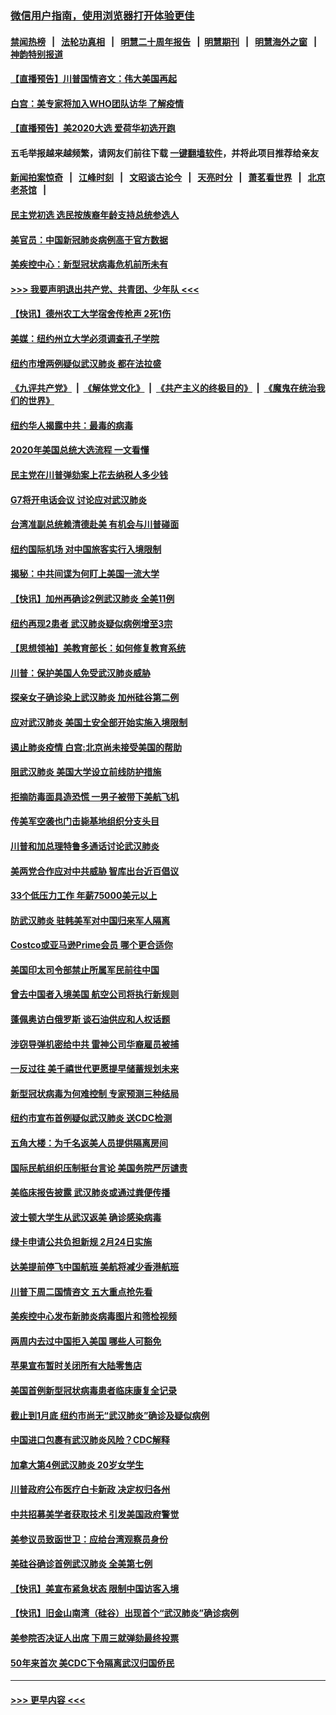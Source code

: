 ### [微信用户指南，使用浏览器打开体验更佳](https://github.com/gfw-breaker/banned-news1/blob/master/indexes/wechat-guide.md?t=0)
#### [禁闻热榜](热点新闻.md?t=0)  &nbsp;&nbsp;|&nbsp;&nbsp; [法轮功真相](https://github.com/gfw-breaker/truth/blob/master/README.md?t=0) &nbsp;&nbsp;|&nbsp;&nbsp; [明慧二十周年报告](https://github.com/gfw-breaker/mh-reports/blob/master/README.md?t=0) &nbsp;&nbsp;|&nbsp;&nbsp;[明慧期刊](https://github.com/gfw-breaker/mh-qikan) &nbsp;&nbsp;|&nbsp;&nbsp; [明慧海外之窗](https://github.com/gfw-breaker/mh-news/blob/master/README.md?t=0) &nbsp;&nbsp;|&nbsp;&nbsp; [神韵特别报道](https://github.com/gfw-breaker/mh-news/blob/master/shenyun.md?t=0)
#### [【直播预告】川普国情咨文：伟大美国再起](../pages/nsc412/n11842079.md?t=02040901) 
#### [白宫：美专家将加入WHO团队访华 了解疫情](../pages/nsc412/n11842198.md?t=02040901) 
#### [【直播预告】美2020大选 爱荷华初选开跑](../pages/nsc412/n11841820.md?t=02040901) 
#### 五毛举报越来越频繁，请网友们前往下载 [一键翻墙软件](https://github.com/gfw-breaker/ssr-accounts)，并将此项目推荐给亲友
#### [新闻拍案惊奇](https://github.com/gfw-breaker/banned-news1/blob/master/pages/link4.md) &nbsp;&nbsp;|&nbsp;&nbsp; [江峰时刻](https://github.com/gfw-breaker/banned-news1/blob/master/pages/link4.md) &nbsp;&nbsp;|&nbsp;&nbsp; [文昭谈古论今](https://github.com/gfw-breaker/banned-news1/blob/master/pages/link4.md) &nbsp;&nbsp;|&nbsp;&nbsp; [天亮时分](https://github.com/gfw-breaker/banned-news1/blob/master/pages/link4.md) &nbsp;&nbsp;|&nbsp;&nbsp; [萧茗看世界](https://github.com/gfw-breaker/banned-news1/blob/master/pages/link4.md) &nbsp;&nbsp;|&nbsp;&nbsp; [北京老茶馆](https://github.com/gfw-breaker/banned-news1/blob/master/pages/link4.md) &nbsp;&nbsp;|&nbsp;&nbsp; 
#### [民主党初选 选民按族裔年龄支持总统参选人](../pages/nsc412/n11842239.md?t=02040901) 
#### [美官员：中国新冠肺炎病例高于官方数据](../pages/nsc412/n11842452.md?t=02040901) 
#### [美疾控中心：新型冠状病毒危机前所未有](../pages/nsc412/n11842406.md?t=02040901) 
#### [>>> 我要声明退出共产党、共青团、少年队 <<<](https://github.com/begood0513/goodnews/blob/master/quit/letter.md) 
#### [【快讯】德州农工大学宿舍传枪声 2死1伤](../pages/nsc412/n11842279.md?t=02040901) 
#### [美媒：纽约州立大学必须调查孔子学院](../pages/nsc412/n11840637.md?t=02040901) 
#### [纽约市增两例疑似武汉肺炎 都在法拉盛](../pages/nsc412/n11840625.md?t=02040901) 
#### [《九评共产党》](https://github.com/begood0513/9ping.md/blob/master/README.md) &nbsp;|&nbsp; [《解体党文化》](../../../../jtdwh.md/blob/master/README.md)  &nbsp;|&nbsp; [《共产主义的终极目的》](../../../../gczydzjmd.md/blob/master/README.md) &nbsp;|&nbsp; [《魔鬼在统治我们的世界》](../../../../mgztzwmdsj.md/blob/master/README.md) 
#### [纽约华人揭露中共：最毒的病毒](../pages/nsc412/n11840631.md?t=02040901) 
#### [2020年美国总统大选流程 一文看懂](../pages/nsc412/n11842056.md?t=02040901) 
#### [民主党在川普弹劾案上花去纳税人多少钱](../pages/nsc412/n11841941.md?t=02040901) 
#### [G7将开电话会议 讨论应对武汉肺炎](../pages/nsc412/n11841658.md?t=02040901) 
#### [台湾准副总统赖清德赴美 有机会与川普碰面](../pages/nsc412/n11841332.md?t=02040901) 
#### [纽约国际机场  对中国旅客实行入境限制](../pages/nsc412/n11840619.md?t=02040901) 
#### [揭秘：中共间谍为何盯上美国一流大学](../pages/nsc412/n11840270.md?t=02040901) 
#### [【快讯】加州再确诊2例武汉肺炎 全美11例](../pages/nsc412/n11840339.md?t=02040901) 
#### [纽约再现2患者 武汉肺炎疑似病例增至3宗](../pages/nsc412/n11840010.md?t=02040901) 
#### [【思想领袖】美教育部长：如何修复教育系统](../pages/nsc412/n11690865.md?t=02040901) 
#### [川普：保护美国人免受武汉肺炎威胁](../pages/nsc412/n11839718.md?t=02040901) 
#### [探亲女子确诊染上武汉肺炎 加州硅谷第二例](../pages/nsc412/n11839784.md?t=02040901) 
#### [应对武汉肺炎 美国土安全部开始实施入境限制](../pages/nsc412/n11839729.md?t=02040901) 
#### [遏止肺炎疫情 白宫:北京尚未接受美国的帮助](../pages/nsc412/n11839660.md?t=02040901) 
#### [阻武汉肺炎 美国大学设立前线防护措施](../pages/nsc412/n11839479.md?t=02040901) 
#### [拒摘防毒面具造恐慌 一男子被带下美航飞机](../pages/nsc412/n11839455.md?t=02040901) 
#### [传美军空袭也门击毙基地组织分支头目](../pages/nsc412/n11839210.md?t=02040901) 
#### [川普和加总理特鲁多通话讨论武汉肺炎](../pages/nsc412/n11839128.md?t=02040901) 
#### [美两党合作应对中共威胁 智库出台近百倡议](../pages/nsc412/n11838437.md?t=02040901) 
#### [33个低压力工作 年薪75000美元以上](../pages/nsc412/n11834441.md?t=02040901) 
#### [防武汉肺炎 驻韩美军对中国归来军人隔离](../pages/nsc412/n11838970.md?t=02040901) 
#### [Costco或亚马逊Prime会员 哪个更合适你](../pages/nsc412/n11834459.md?t=02040901) 
#### [美国印太司令部禁止所属军民前往中国](../pages/nsc412/n11838418.md?t=02040901) 
#### [曾去中国者入境美国 航空公司将执行新规则](../pages/nsc412/n11838375.md?t=02040901) 
#### [蓬佩奥访白俄罗斯 谈石油供应和人权话题](../pages/nsc412/n11838242.md?t=02040901) 
#### [涉窃导弹机密给中共 雷神公司华裔雇员被捕](../pages/nsc412/n11838129.md?t=02040901) 
#### [一反过往 美千禧世代更愿提早储蓄规划未来](../pages/nsc412/n11837601.md?t=02040901) 
#### [新型冠状病毒为何难控制 专家预测三种结局](../pages/nsc412/n11838002.md?t=02040901) 
#### [纽约市宣布首例疑似武汉肺炎 送CDC检测](../pages/nsc412/n11837852.md?t=02040901) 
#### [五角大楼：为千名返美人员提供隔离房间](../pages/nsc412/n11837831.md?t=02040901) 
#### [国际民航组织压制挺台言论 美国务院严厉谴责](../pages/nsc412/n11837791.md?t=02040901) 
#### [美临床报告披露 武汉肺炎或通过粪便传播](../pages/nsc412/n11837626.md?t=02040901) 
#### [波士顿大学生从武汉返美 确诊感染病毒](../pages/nsc412/n11837580.md?t=02040901) 
#### [绿卡申请公共负担新规 2月24日实施](../pages/nsc412/n11836634.md?t=02040901) 
#### [达美提前停飞中国航班 美航将减少香港航班](../pages/nsc412/n11837649.md?t=02040901) 
#### [川普下周二国情咨文 五大重点抢先看](../pages/nsc412/n11837512.md?t=02040901) 
#### [美疾控中心发布新肺炎病毒图片和筛检视频](../pages/nsc412/n11837491.md?t=02040901) 
#### [两周内去过中国拒入美国 哪些人可豁免](../pages/nsc412/n11837400.md?t=02040901) 
#### [苹果宣布暂时关闭所有大陆零售店](../pages/nsc412/n11837097.md?t=02040901) 
#### [美国首例新型冠状病毒患者临床康复全记录](../pages/nsc412/n11836513.md?t=02040901) 
#### [截止到1月底  纽约市尚无“武汉肺炎”确诊及疑似病例](../pages/nsc412/n11836657.md?t=02040901) 
#### [中国进口包裹有武汉肺炎风险？CDC解释](../pages/nsc412/n11836321.md?t=02040901) 
#### [加拿大第4例武汉肺炎 20岁女学生](../pages/nsc412/n11836537.md?t=02040901) 
#### [川普政府公布医疗白卡新政 决定权归各州](../pages/nsc412/n11836336.md?t=02040901) 
#### [中共招募美学者获取技术 引发美国政府警觉](../pages/nsc412/n11836277.md?t=02040901) 
#### [美参议员致函世卫：应给台湾观察员身份](../pages/nsc412/n11836183.md?t=02040901) 
#### [美硅谷确诊首例武汉肺炎 全美第七例](../pages/nsc412/n11836093.md?t=02040901) 
#### [【快讯】美宣布紧急状态 限制中国访客入境](../pages/nsc412/n11836030.md?t=02040901) 
#### [【快讯】旧金山南湾（硅谷）出现首个“武汉肺炎”确诊病例](../pages/nsc412/n11836084.md?t=02040901) 
#### [美参院否决证人出席 下周三就弹劾最终投票](../pages/nsc412/n11835900.md?t=02040901) 
#### [50年来首次 美CDC下令隔离武汉归国侨民](../pages/nsc412/n11835854.md?t=02040901) 

----
#### [ >>> 更早内容 <<< ](../indexes/nsc412-earlier.md)
